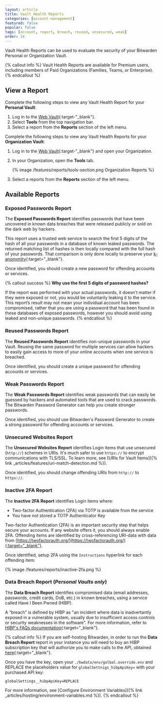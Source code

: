 ```yaml
---
layout: article
title: Vault Health Reports
categories: [account-management]
featured: false
popular: false
tags: [account, report, breach, reused, unsecured, weak]
order: 14
---
```


Vault Health Reports can be used to evaluate the security of your Bitwarden Personal or Organization Vault.

{% callout info %}
Vault Health Reports are available for Premium users, including members of Paid Organizations (Families, Teams, or Enterprise).
{% endcallout %}

## View a Report

Complete the following steps to view any Vault Health Report for your **Personal Vault**:

1. Log in to the [Web Vault](https://vault.bitwarden.com){:target-"\_blank"}.
2. Select **Tools** from the top navigation bar.
3. Select a report from the **Reports** section of the left menu.

Complete the following steps to view any Vault Health Reports for your **Organization Vault**:

1. Log in to the [Web Vault](https://vault.bitwarden.com){:target-"\_blank"} and open your Organization.
2. In your Organization, open the **Tools** tab.

   {% image /features/reports/tools-section.png Organization Reports %}
3. Select a reports from the **Reports** section of the left menu.

## Available Reports

### Exposed Passwords Report

The **Exposed Passwords Report** identifies passwords that have been uncovered in known data breaches that were released publicly or sold on the dark web by hackers.

This report uses a trusted web service to search the first 5 digits of the hash of all your passwords in a database of known leaked passwords. The returned matching list of hashes is then locally compared with the full hash of your passwords. That comparison is only done locally to preserve your [k-anonymity](https://en.wikipedia.org/wiki/K-anonymity){:target="_blank"}.

Once identified, you should create a new password for offending accounts or services.

{% callout success %}
**Why use the first 5 digits of password hashes?**

If the report was performed with your actual passwords, it doesn't matter if they were exposed or not, you would be voluntarily leaking it to the service. This report’s result may not mean your individual account has been compromised, rather that you are using a password that has been found in these databases of exposed passwords, however you should avoid using leaked and non-unique passwords.
{% endcallout %}

### Reused Passwords Report

The **Reused Passwords Report** identifies non-unique passwords in your Vault. Reusing the same password for multiple services can allow hackers to easily gain access to more of your online accounts when one service is breached.

Once identified, you should create a unique password for offending accounts or services.

### Weak Passwords Report

The **Weak Passwords Report** identifies weak passwords that can easily be guessed by hackers and automated tools that are used to crack passwords. The Bitwarden Password Generator can help you create stronger passwords.

Once identified, you should use Bitwarden's Password Generator to create a strong password for offending accounts or services.

### Unsecured Websites Report

The **Unsecured Websites Report** identifies Login items that use unsecured (`http://`) schemes in URIs. It's much safer to use `https://` to encrypt communications with TLS/SSL. To learn more, see [URIs for Vault Items]({% link _articles/features/uri-match-detection.md %}).

Once identified, you should change offending URIs from `http://` to  `https://`.

### Inactive 2FA Report

The **Inactive 2FA Report** identifies Login items where:
- Two-factor Authentication (2FA) via TOTP is available from the service
- You have not stored a TOTP Authenticator Key

Two-factor Authentication (2FA) is an important security step that helps secure your accounts. If any website offers it, you should always enable 2FA. Offending items are identified by cross-referencing URI-data with data from [https://twofactorauth.org/](https://twofactorauth.org/){:target="_blank"}.

Once identified, setup 2FA using the `Instructions` hyperlink for each offending item:

{% image /features/reports/inactive-2fa.png %}

### Data Breach Report (*Personal Vaults only*)

The **Data Breach Report** identifies compromised data (email addresses, passwords, credit cards, DoB, etc.) in known breaches, using a service called Have I Been Pwned (HIBP).

A “breach” is defined by HIBP as "an incident where data is inadvertantly exposed in a vulnerable system, usually due to insufficient access controls or security weaknesses in the software". For more information, refer to [HIBP's FAQs documentation](https://haveibeenpwned.com/FAQs){:target="\_blank"}.

{% callout info %}
If you are self-hosting Bitwarden, in order to run the **Data Breach Report** report in your instance you will need to buy an HIBP subscription key that will authorize you to make calls to the API, obtained [here](https://haveibeenpwned.com/API/Key){:target="_blank"}.

Once you have the key, open your `./bwdata/env/golbal.override.env` and REPLACE the placeholders value for `globalSettnigs_hibpApiKey=` with your purchased API key:

```
globalSettings__hibpApiKey=REPLACE
```

For more information, see [Configure Environment Variables]({% link _articles/hosting/environment-variables.md %}).
{% endcallout %}
